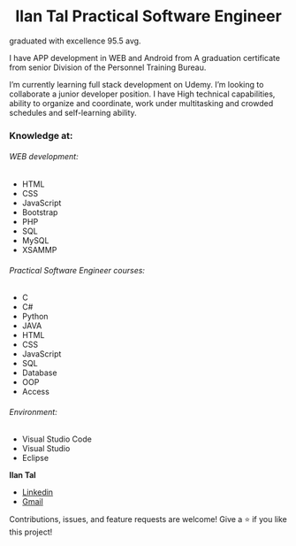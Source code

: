 <h1 align="center">Ilan Tal Practical Software Engineer</h1>
<p>graduated with excellence 95.5 avg.</p>
<p>I have APP development in WEB and Android from A graduation certificate from senior Division of the Personnel Training Bureau.</p>
<p>
I’m currently learning full stack development on Udemy.
I’m looking to collaborate a junior developer position.
I have High technical capabilities, ability to organize and coordinate, work under multitasking and crowded schedules and self-learning ability.
</p>
<h3>Knowledge at:</h3>
<h6>WEB development:</h6>

- HTML
- CSS
- JavaScript
- Bootstrap
- PHP
- SQL
- MySQL
- XSAMMP

<h6>Practical Software Engineer courses:</h6>

- C
- C#
- Python
- JAVA
- HTML
- CSS
- JavaScript
- SQL
- Database
- OOP
- Access

<h6>Environment:</h6>

- Visual Studio Code
- Visual Studio
- Eclipse

**Ilan Tal**

- [Linkedin](linkedin.com/in/ilan-tal-a1a6981a3)
- [Gmail](ilan.tal321@gmail.com)

Contributions, issues, and feature requests are welcome!
Give a ⭐️ if you like this project!
<!---
ilantal321/ilantal321 is a ✨ special ✨ repository because its `README.md` (this file) appears on your GitHub profile.
You can click the Preview link to take a look at your changes.
--->
